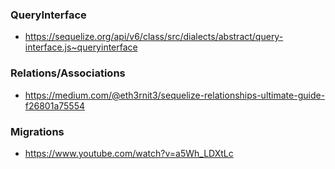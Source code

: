 ### QueryInterface
- https://sequelize.org/api/v6/class/src/dialects/abstract/query-interface.js~queryinterface

### Relations/Associations
- https://medium.com/@eth3rnit3/sequelize-relationships-ultimate-guide-f26801a75554

### Migrations
- https://www.youtube.com/watch?v=a5Wh_LDXtLc
